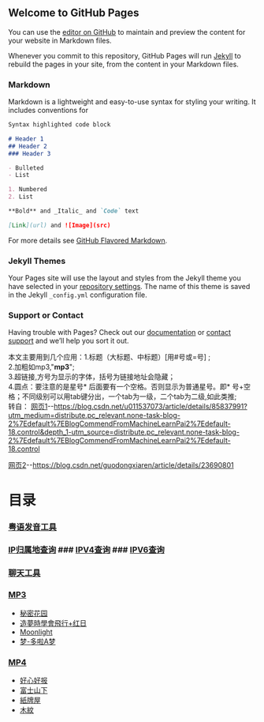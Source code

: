 ## Welcome to GitHub Pages

You can use the [editor on GitHub](https://github.com/andyx404/web/edit/main/README.md) to maintain and preview the content for your website in Markdown files.

Whenever you commit to this repository, GitHub Pages will run [Jekyll](https://jekyllrb.com/) to rebuild the pages in your site, from the content in your Markdown files.

### Markdown

Markdown is a lightweight and easy-to-use syntax for styling your writing. It includes conventions for

```markdown
Syntax highlighted code block

# Header 1
## Header 2
### Header 3

- Bulleted
- List

1. Numbered
2. List

**Bold** and _Italic_ and `Code` text

[Link](url) and ![Image](src)
```

For more details see [GitHub Flavored Markdown](https://guides.github.com/features/mastering-markdown/).

### Jekyll Themes

Your Pages site will use the layout and styles from the Jekyll theme you have selected in your [repository settings](https://github.com/andyx404/web/settings/pages). The name of this theme is saved in the Jekyll `_config.yml` configuration file.

### Support or Contact

Having trouble with Pages? Check out our [documentation](https://docs.github.com/categories/github-pages-basics/) or [contact support](https://support.github.com/contact) and we’ll help you sort it out.  
  
  本文主要用到几个应用：1.标题（大标题、中标题）[用#号或=号] ;  
                     2.加粗如mp3,"**mp3**";  
                    3.超链接[](),方号为显示的字体，括号为链接地址会隐藏；  
                    4.圆点：要注意的是星号* 后面要有一个空格。否则显示为普通星号。即* 号+空格；不同级别可以用tab键分出，一个tab为一级，二个tab为二级,如此类推;    
  转自：  [网页1](https://web.archive.org/web/20210615110431/https://blog.csdn.net/u011537073/article/details/85837991?depth_1-utm_source=distribute.pc_relevant.none-task-blog-2~default~BlogCommendFromMachineLearnPai2~default-18.control)--https://blog.csdn.net/u011537073/article/details/85837991?utm_medium=distribute.pc_relevant.none-task-blog-2%7Edefault%7EBlogCommendFromMachineLearnPai2%7Edefault-18.control&depth_1-utm_source=distribute.pc_relevant.none-task-blog-2%7Edefault%7EBlogCommendFromMachineLearnPai2%7Edefault-18.control      
        
 [网页2](https://web.archive.org/web/20210615110841/https://blog.csdn.net/guodongxiaren/article/details/23690801)--https://blog.csdn.net/guodongxiaren/article/details/23690801
                    


目录
==

### [粤语发音工具](https://media.chantel.eu.org/cantonese/cantonese.html)
### [IP归属地查询](https://media.chantel.eu.org/ip/ip.html)   ### [IPV4查询](https://ipv4.ping0.cc/)    ### [IPV6查询](https://ipv6.ping0.cc/)
### [聊天工具](https://chatai.chantel.eu.org/)

### **[MP3](https://github.com/andyx404/web/tree/main/site/mp3)**  
  
  * [秘密花园](https://media.chantel.eu.org/site/mp3/Secret%20Garden.html)
  * [造夢時學會飛行+红日](https://media.chantel.eu.org/site/mp3/zaomengshixuehuifeixing+hongri.html)
  * [Moonlight](https://media.chantel.eu.org/site/mp3/moonlight.html)
  * [梦-多啦A梦](https://media.chantel.eu.org/site/mp3/dream-doraemon.html)

### **[MP4](https://github.com/andyx404/web/tree/main/site/mp4)**  

   * [好心好报](https://media.chantel.eu.org/site/mp4/haoxinhaobao.html)  
   * [富士山下](https://media.chantel.eu.org/site/mp4/fushishanxia.html) 
   * [紙牌屋](https://media.chantel.eu.org/site/mp4/zhipaiwu.html)
   * [木紋](https://media.chantel.eu.org/site/mp4/muwen.html)

